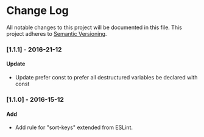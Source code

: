 # Change Log
All notable changes to this project will be documented in this file.
This project adheres to [Semantic Versioning](http://semver.org/).

### [1.1.1] - 2016-21-12
#### Update
- Update prefer const to prefer all destructured variables be declared with const

### [1.1.0] - 2016-15-12
#### Add
- Add rule for "sort-keys" extended from ESLint.